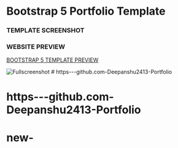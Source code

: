 # Bootstrap 5 Portfolio Template

### TEMPLATE SCREENSHOT

### WEBSITE PREVIEW 

[BOOTSTRAP 5 TEMPLATE PREVIEW ](https://bootstrap-5-website.netlify.app/)

![Fullscreenshot](https://user-images.githubusercontent.com/11283502/116909562-0c139000-ac4d-11eb-8ae0-26b6d790981e.jpg) # https---github.com-Deepanshu2413-Portfolio
# https---github.com-Deepanshu2413-Portfolio
# new-
